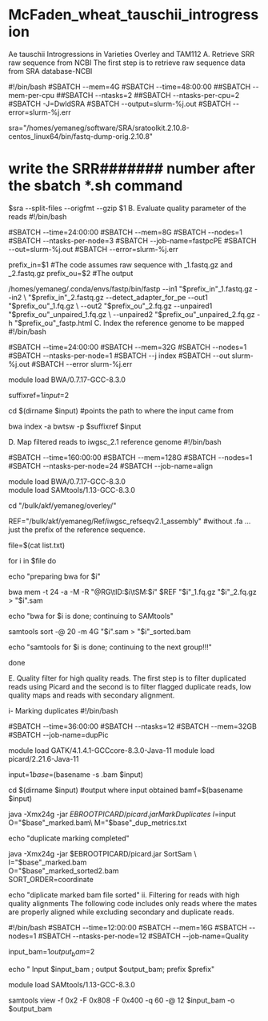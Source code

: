 # McFaden_wheat_tauschii_introgression


Ae tauschii Introgressions in Varieties Overley and TAM112
A. Retrieve SRR raw sequence from NCBI
The first step is to retrieve raw sequence data from SRA database-NCBI

#!/bin/bash
#SBATCH --mem=4G
#SBATCH --time=48:00:00
##SBATCH --mem-per-cpu 
##SBATCH --ntasks=2
##SBATCH --ntasks-per-cpu=2
#SBATCH -J=DwldSRA 
#SBATCH --output=slurm-%j.out
#SBATCH --error=slurm-%j.err



sra="/homes/yemaneg/software/SRA/sratoolkit.2.10.8-centos_linux64/bin/fastq-dump-orig.2.10.8"

# write the SRR####### number after the sbatch *.sh command
$sra --split-files --origfmt --gzip $1 
B. Evaluate quality parameter of the reads
#!/bin/bash

#SBATCH --time=24:00:00
#SBATCH --mem=8G
#SBATCH --nodes=1
#SBATCH --ntasks-per-node=3
#SBATCH --job-name=fastpcPE
#SBATCH --out=slurm-%j.out
#SBATCH --error=slurm-%j.err


prefix_in=$1  #The code assumes raw sequence with _1.fastq.gz and _2.fastq.gz
prefix_ou=$2  #The output 


/homes/yemaneg/.conda/envs/fastp/bin/fastp --in1  "$prefix_in"_1.fastq.gz  --in2  \
"$prefix_in"_2.fastq.gz  --detect_adapter_for_pe --out1 "$prefix_ou"_1.fq.gz \
--out2 "$prefix_ou"_2.fq.gz  --unpaired1  "$prefix_ou"_unpaired_1.fq.gz  \
--unpaired2  "$prefix_ou"_unpaired_2.fq.gz  -h  "$prefix_ou"_fastp.html
C. Index the reference genome to be mapped
#!/bin/bash

#SBATCH --time=24:00:00
#SBATCH --mem=32G
#SBATCH --nodes=1
#SBATCH --ntasks-per-node=1
#SBATCH --j index
#SBATCH --out slurm-%j.out
#SBATCH --error slurm-%j.err


module load BWA/0.7.17-GCC-8.3.0


suffixref=$1   
input=$2

cd $(dirname $input) #points the path to where the input came from


bwa index -a bwtsw  -p $suffixref   $input

D. Map filtered reads to iwgsc_2.1 reference genome
#!/bin/bash

#SBATCH --time=160:00:00
#SBATCH --mem=128G
#SBATCH --nodes=1
#SBATCH --ntasks-per-node=24
#SBATCH --job-name=align


module load BWA/0.7.17-GCC-8.3.0  
module load SAMtools/1.13-GCC-8.3.0

cd "/bulk/akf/yemaneg/overley/"

REF="/bulk/akf/yemaneg/Ref/iwgsc_refseqv2.1_assembly" #without .fa ... just the prefix of the reference sequence.


file=$(cat list.txt) 

for i in $file
do

echo "preparing bwa for $i" 

bwa mem -t 24 -a -M -R "@RG\tID:$i\tSM:$i" $REF "$i"_1.fq.gz  "$i"_2.fq.gz > "$i".sam

echo "bwa for $i is done; continuing to SAMtools"

samtools sort -@ 20 -m 4G "$i".sam > "$i"_sorted.bam

echo "samtools for $i is done; continuing to the next group!!!"

done

E. Quality filter for high quality reads.
The first step is to filter duplicated reads using Picard and the second is to filter flagged duplicate reads, low quality maps and reads with secondary alignment.

i- Marking duplicates
#!/bin/bash

#SBATCH --time=36:00:00
#SBATCH --ntasks=12
#SBATCH --mem=32GB
#SBATCH --job-name=dupPic


module load GATK/4.1.4.1-GCCcore-8.3.0-Java-11
module load picard/2.21.6-Java-11


input=$1
base=$(basename -s .bam $input)



cd $(dirname $input)   #output where input obtained
bamf=$(basename $input)


java -Xmx24g -jar $EBROOTPICARD/picard.jar MarkDuplicates\
      I=$input\
      O="$base"_marked.bam\
      M="$base"_dup_metrics.txt

echo "duplicate marking completed" 

java -Xmx24g -jar $EBROOTPICARD/picard.jar SortSam \
      I="$base"_marked.bam\
      O="$base"_marked_sorted2.bam \
      SORT_ORDER=coordinate

echo "diplicate marked bam file sorted" 
ii. Filtering for reads with high quality alignments
The following code includes only reads where the mates are properly aligned while excluding secondary and duplicate reads.

#!/bin/bash
#SBATCH --time=12:00:00
#SBATCH --mem=16G
#SBATCH --nodes=1
#SBATCH --ntasks-per-node=12
#SBATCH --job-name=Quality




input_bam=$1
output_bam=$2

echo " Input $input_bam ; output $output_bam; prefix $prefix"

module load SAMtools/1.13-GCC-8.3.0




samtools view -f 0x2 -F 0x808  -F 0x400  -q 60  -@ 12  $input_bam -o $output_bam 
